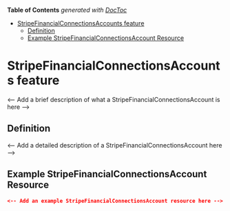 <!-- START doctoc generated TOC please keep comment here to allow auto update -->
<!-- DON'T EDIT THIS SECTION, INSTEAD RE-RUN doctoc TO UPDATE -->

**Table of Contents** _generated with [DocToc](https://github.com/thlorenz/doctoc)_

- [StripeFinancialConnectionsAccounts feature](#stripefinancialconnectionsaccounts-feature)
  - [Definition](#definition)
  - [Example StripeFinancialConnectionsAccount Resource](#example-stripefinancialconnectionsaccount-resource)

<!-- END doctoc generated TOC please keep comment here to allow auto update -->

# StripeFinancialConnectionsAccounts feature

<-- Add a brief description of what a StripeFinancialConnectionsAccount is here -->

## Definition

<-- Add a detailed description of a StripeFinancialConnectionsAccount here -->

## Example StripeFinancialConnectionsAccount Resource

```json
<-- Add an example StripeFinancialConnectionsAccount resource here -->
```
